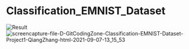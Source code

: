 # Classification_EMNIST_Dataset
![Result](https://user-images.githubusercontent.com/53696061/132270219-ee2e7962-1c66-432b-8b4e-0042da5761d8.png)
![screencapture-file-D-GitCodingZone-Classification-EMNIST-Dataset-Project1-QiangZhang-html-2021-09-07-13_15_53](https://user-images.githubusercontent.com/53696061/132270227-ed99bca0-29b5-42ae-a08d-7f055a18211d.png)
